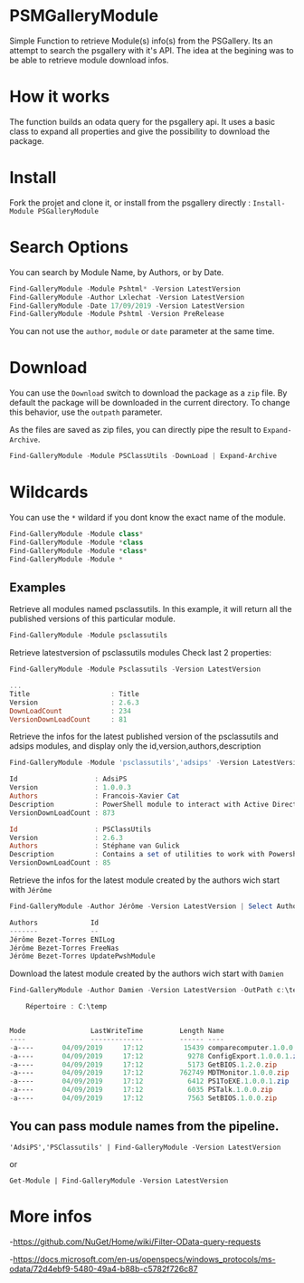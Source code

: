 # PSMGalleryModule
Simple Function to retrieve Module(s) info(s) from the PSGallery. Its an attempt to search the psgallery with it's API.
The idea at the begining was to be able to retrieve module download infos.

# How it works
The function builds an odata query for the psgallery api. It uses a basic class to expand all properties and give the possibility to download the package.

# Install
Fork the projet and clone it, or install from the psgallery directly : ```Install-Module PSGalleryModule``` 

# Search Options
You can search by Module Name, by Authors, or by Date.
```powershell
Find-GalleryModule -Module Pshtml* -Version LatestVersion
Find-GalleryModule -Author Lxlechat -Version LatestVersion
Find-GalleryModule -Date 17/09/2019 -Version LatestVersion
Find-GalleryModule -Module Pshtml -Version PreRelease
```
You can not use the ```author```, ```module``` or ```date``` parameter at the same time.

# Download
You can use the ```Download``` switch to download the package as a ```zip``` file.
By default the package will be downloaded in the current directory. To change this behavior, use the ```outpath``` parameter.

As the files are saved as zip files, you can directly pipe the result to ```Expand-Archive```.
```powershell
Find-GalleryModule -Module PSClassUtils -DownLoad | Expand-Archive
```

# Wildcards
You can use the ```*``` wildard if you dont know the exact name of the module.
```powershell
Find-GalleryModule -Module class*
Find-GalleryModule -Module *class
Find-GalleryModule -Module *class*
Find-GalleryModule -Module *
```

## Examples
Retrieve all modules named psclassutils. In this example, it will return all the published versions of this particular module.
```powershell
Find-GalleryModule -Module psclassutils
```

Retrieve latestversion of psclassutils modules
Check last 2 properties:

```powershell
Find-GalleryModule -Module Psclassutils -Version LatestVersion

...
Title                    : Title
Version                  : 2.6.3
DownLoadCount            : 234
VersionDownLoadCount     : 81
```

Retrieve the infos for the latest published version of the psclassutils and adsips modules, and display only the id,version,authors,description
```powershell
Find-GalleryModule -Module 'psclassutils','adsips' -Version LatestVersion | select id,version,authors,description,versiondownloadcount

Id                   : AdsiPS
Version              : 1.0.0.3
Authors              : Francois-Xavier Cat
Description          : PowerShell module to interact with Active Directory using ADSI and the System.DirectoryServices namespace (.NET Framework)
VersionDownLoadCount : 873

Id                   : PSClassUtils
Version              : 2.6.3
Authors              : Stéphane van Gulick
Description          : Contains a set of utilities to work with Powershell Classes.
VersionDownLoadCount : 85
```

Retrieve the infos for the latest module created by the authors wich start with ```Jérôme``` 
```powershell
Find-GalleryModule -Author Jérôme -Version LatestVersion | Select Authors,Id

Authors             Id
-------             --
Jérôme Bezet-Torres ENILog
Jérôme Bezet-Torres FreeNas
Jérôme Bezet-Torres UpdatePwshModule
```

Download the latest module created by the authors wich start with ```Damien``` 
```powershell
Find-GalleryModule -Author Damien -Version LatestVersion -OutPath c:\temp

    Répertoire : C:\temp


Mode                LastWriteTime         Length Name
----                -------------         ------ ----
-a----       04/09/2019     17:12          15439 comparecomputer.1.0.0.zip
-a----       04/09/2019     17:12           9278 ConfigExport.1.0.0.1.zip
-a----       04/09/2019     17:12           5173 GetBIOS.1.2.0.zip
-a----       04/09/2019     17:12         762749 MDTMonitor.1.0.0.zip
-a----       04/09/2019     17:12           6412 PS1ToEXE.1.0.0.1.zip
-a----       04/09/2019     17:12           6035 PSTalk.1.0.0.zip
-a----       04/09/2019     17:12           7563 SetBIOS.1.0.0.zip
```

## You can pass module names from the pipeline.
```
'AdsiPS','PSClassutils' | Find-GalleryModule -Version LatestVersion
```
or
```
Get-Module | Find-GalleryModule -Version LatestVersion
```

# More infos
-https://github.com/NuGet/Home/wiki/Filter-OData-query-requests

-https://docs.microsoft.com/en-us/openspecs/windows_protocols/ms-odata/72d4ebf9-5480-49a4-b88b-c5782f726c87
